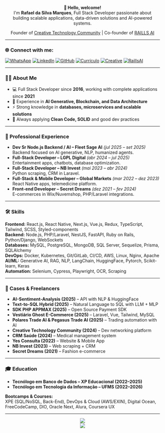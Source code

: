 <p align="center">
  <strong>👋 Hello, welcome!</strong><br>
  I'm <b>Rafael da Silva Marques</b>, Full Stack Developer passionate about building scalable applications, 
  data-driven solutions and AI-powered systems. 
</p>

<p align="center">
  Founder of <a href="https://creativetechnology.com.br/">Creative Technology Community</a> |
  Co-founder of <a href="https://www.raillsai.com/">RAILLS AI</a>
</p>

---

### 🌐 Connect with me:
[![WhatsApp](https://img.shields.io/badge/WhatsApp-25D366?style=for-the-badge&logo=whatsapp&logoColor=white)](https://wa.me/5538998501077)
[![LinkedIn](https://img.shields.io/badge/LinkedIn-0077B5?style=for-the-badge&logo=linkedin&logoColor=white)](https://www.linkedin.com/in/rafaeldeveloperfullstack/)
[![GitHub](https://img.shields.io/badge/GitHub-000?style=for-the-badge&logo=github&logoColor=white)](https://github.com/RafaelMarquesFull)
[![Currículo](https://img.shields.io/badge/CV-orange?style=for-the-badge&logo=readme&logoColor=white)](https://docs.google.com/document/d/1pK_gRqmyYjimwzvKNRqPHwNIkbJZnnr0apR5FwVDBWQ/edit?usp=drive_link)
[![Creative](https://img.shields.io/badge/Creative_Tech_Community-9146FF?style=for-the-badge&logo=githubsponsors&logoColor=white)](https://creativetechnology.com.br/)
[![RaillsAI](https://img.shields.io/badge/RAILLS_AI-000?style=for-the-badge&logo=OpenAI&logoColor=white)](https://www.raillsai.com/)

---

### 🧑‍💻 About Me
- 💻 Full Stack Developer since **2016**, working with complete applications since **2021**  
- 🧠 Experience in **AI Generative, Blockchain, and Data Architecture**  
- ⚡ Strong knowledge in **databases, microservices and scalable solutions**  
- 🚀 Always applying **Clean Code, SOLID** and good dev practices  

---

### 💼 Professional Experience
- **Dev Sr Node.js Backend / AI – Fleet Sage AI** *(jul 2025 – set 2025)*  
  Backend focused on AI generative, NLP, humanized agents.  
- **Full-Stack Developer – LGPL Digital** *(abr 2024 – jul 2025)*  
  Entertainment apps, chatbots, database optimization.  
- **Full-Stack Developer – NB Invest** *(mai 2023 – abr 2024)*  
  Python scraping, CRM in Laravel.  
- **Full-Stack & Mobile Developer – Global Markets** *(mar 2022 – dez 2023)*  
  React Native apps, telemedicine platform.  
- **Front-end Developer – Secret Dreams** *(dez 2021 – fev 2024)*  
  E-commerces in Wix/Nuvemshop, PHP/Laravel integrations.  

---

### 🛠️ Skills
**Frontend:** React.js, React Native, Next.js, Vue.js, Redux, TypeScript, Tailwind, SCSS, Styled-components  
**Backend:** Node.js, PHP/Laravel, NestJS, FastAPI, Ruby on Rails, Python/Django, WebSockets  
**Databases:** MySQL, PostgreSQL, MongoDB, SQL Server, Sequelize, Prisma, SQLAlchemy  
**DevOps:** Docker, Kubernetes, Git/GitLab, CI/CD, AWS, Linux, Nginx, Apache  
**AI/ML:** Generative AI, RAG, NLP, LangChain, HuggingFace, Pytorch, Scikit-learn, Keras  
**Automation:** Selenium, Cypress, Playwright, OCR, Scraping  

---

### 📂 Cases & Freelancers
- **AI-Sentiment-Analysis (2025)** – API with NLP & HuggingFace  
- **Text-to-SQL Hybrid (2025)** – Natural Language to SQL with LLM + MLP  
- **SDK PHP APPMAX (2025)** – Open Source Payment SDK  
- **Vestiário Ghost E-Commerce (2025)** – Laravel, Vue, Tailwind, MySQL  
- **Polares Trade AI & Pegasus Trade AI (2025)** – Trading automation with AI  
- **Creative Technology Community (2024)** – Dev networking platform  
- **CRM Saúde (2024)** – Medical management system  
- **Yes Consulta (2022)** – Website & Mobile App  
- **NB Invest (2023)** – Web scraping + CRM  
- **Secret Dreams (2021)** – Fashion e-commerce  

---

### 🎓 Education
- **Tecnólogo em Banco de Dados – XP Educacional (2022–2025)**  
- **Tecnólogo em Tecnologia da Informação – UFMS (2022–2026)**  

**Bootcamps & Courses:**  
XPE (SQL/NoSQL, Back-End), DevOps & Cloud (AWS/EXIN), Digital Ocean, FreeCodeCamp, DIO, Oracle Next, Alura, Coursera UX  

---

<div align="center">
<img src="https://github-readme-stats.vercel.app/api?username=RafaelMarquesFull&show_icons=true&theme=merko">
<br>
<img src="https://github-readme-stats.vercel.app/api/top-langs/?username=RafaelMarquesFull&theme=merko">
</div>
